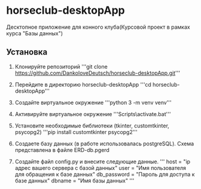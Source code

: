 # horseclub-desktopApp
Десктопное приложение для конного клуба(Курсовой проект в рамках курса "Базы данных")


## Установка

1. Клонируйте репозиторий
'''git clone https://github.com/DankoloveDeutsch/horseclub-desktopApp.git'''

2. Перейдите в директорию horseclub-desktopApp
'''cd horseclub-desktopApp'''

3. Создайте виртуальное окружение
'''python 3 -m venv venv'''

4. Активируйте виртуальное окружение
'''Scripts\activate.bat'''

5. Установите необходимые библиотеки (tkinter, customtkinter, psycopg2)
'''pip install customtkinter psycopg2'''

6. Создаете базу данных (в работе использовалась postgreSQL). Схема представлена в файле ERD-db.pgerd

7. Создайте файл config.py и внесите следующие данные.
'''
host = "ip адрес вашего сервера с базой данных"
user = "Имя пользователя для обращения к базе данных"
db_password = "Пароль для доступа к базе данных"
dbname = "Имя базы данных"
''' 

